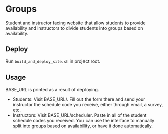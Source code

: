 # Groups
Student and instructor facing website that allow students to provide availability and instructors to divide students into groups based on availability.

## Deploy
Run `build_and_deploy_site.sh` in project root.

## Usage
BASE_URL is printed as a result of deploying.
* Students: Visit BASE_URL/. Fill out the form there and send your instructor the schedule code you receive, either through email, a survey, etc.
* Instructors: Visit BASE_URL/scheduler. Paste in all of the student schedule codes you received. You can use the interface to manually split into groups based on availability, or have it done automatically.
  
